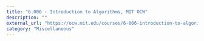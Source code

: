 ```yaml
---
title: "6.006 - Introduction to Algorithms, MIT OCW"
description: ""
external_url: "https://ocw.mit.edu/courses/6-006-introduction-to-algorithms-spring-2020/video_galleries/lecture-videos/"
category: "Miscellaneous"
---
```

